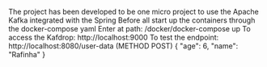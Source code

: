 The project has been developed to be one micro project to use the Apache Kafka integrated with the Spring 
Before all start up the containers through the docker-compose yaml
Enter at path: /docker/docker-compose up 
To access the Kafdrop: http://localhost:9000
To test the endpoint: http://localhost:8080/user-data (METHOD POST)
{
"age": 6,
"name": "Rafinha"
}
